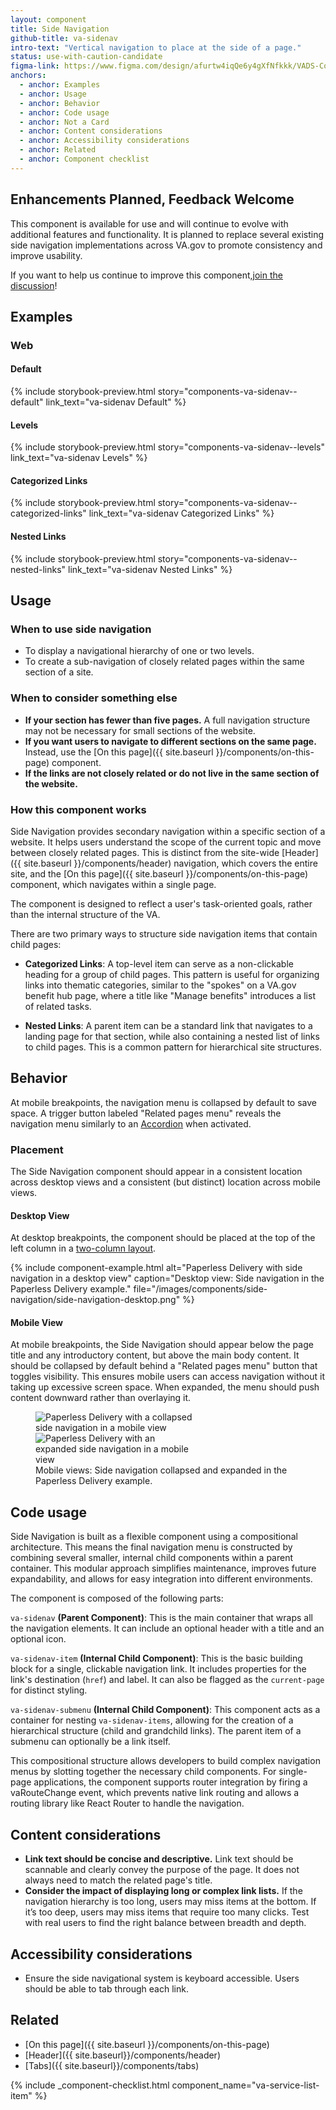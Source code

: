 ```yaml
---
layout: component
title: Side Navigation
github-title: va-sidenav
intro-text: "Vertical navigation to place at the side of a page."
status: use-with-caution-candidate
figma-link: https://www.figma.com/design/afurtw4iqQe6y4gXfNfkkk/VADS-Component-Library?m=auto&node-id=34159-3535&t=w2lNwVQNDrEuZwT0-1
anchors:
  - anchor: Examples
  - anchor: Usage
  - anchor: Behavior
  - anchor: Code usage
  - anchor: Not a Card
  - anchor: Content considerations
  - anchor: Accessibility considerations
  - anchor: Related
  - anchor: Component checklist  
---
```


<va-alert status="info">
  <h2 slot="headline">Enhancements Planned, Feedback Welcome</h2>
  <p>This component is available for use and will continue to evolve with additional features and functionality. It is planned to replace several existing side navigation implementations across VA.gov to promote consistency and improve usability.</p>
  <p>If you want to help us continue to improve this component,<a href="https://github.com/department-of-veterans-affairs/vets-design-system-documentation/discussions/4252">join the discussion</a>!</p>
</va-alert>

## Examples

### Web

#### Default

{% include storybook-preview.html story="components-va-sidenav--default" link_text="va-sidenav Default" %}

#### Levels
{% include storybook-preview.html story="components-va-sidenav--levels" link_text="va-sidenav Levels" %}

#### Categorized Links
{% include storybook-preview.html story="components-va-sidenav--categorized-links" link_text="va-sidenav Categorized Links" %}

#### Nested Links
{% include storybook-preview.html story="components-va-sidenav--nested-links" link_text="va-sidenav Nested Links" %}

## Usage

### When to use side navigation

* To display a navigational hierarchy of one or two levels.
* To create a sub-navigation of closely related pages within the same section of a site.

### When to consider something else

* **If your section has fewer than five pages.** A full navigation structure may not be necessary for small sections of the website. 
* **If you want users to navigate to different sections on the same page.** Instead, use the [On this page]({{ site.baseurl }}/components/on-this-page) component.
* **If the links are not closely related or do not live in the same section of the website.**

### How this component works

Side Navigation provides secondary navigation within a specific section of a website. It helps users understand the scope of the current topic and move between closely related pages. This is distinct from the site-wide [Header]({{ site.baseurl }}/components/header) navigation, which covers the entire site, and the [On this page]({{ site.baseurl }}/components/on-this-page) component, which navigates within a single page.

The component is designed to reflect a user's task-oriented goals, rather than the internal structure of the VA. 

There are two primary ways to structure side navigation items that contain child pages:

* **Categorized Links**: A top-level item can serve as a non-clickable heading for a group of child pages. This pattern is useful for organizing links into thematic categories, similar to the "spokes" on a VA.gov benefit hub page, where a title like "Manage benefits" introduces a list of related tasks.

* **Nested Links**: A parent item can be a standard link that navigates to a landing page for that section, while also containing a nested list of links to child pages. This is a common pattern for hierarchical site structures.

## Behavior

At mobile breakpoints, the navigation menu is collapsed by default to save space. A trigger button labeled "Related pages menu" reveals the navigation menu similarly to an [Accordion]({{site.baseurl}}/components/accordion) when activated.

### Placement

The Side Navigation component should appear in a consistent location across desktop views and a consistent (but distinct) location across mobile views.

#### Desktop View

At desktop breakpoints, the component should be placed at the top of the left column in a [two-column layout]({{site.baseurl}}/foundation/layout/page-layouts#two-columns-content-on-right).

{% include component-example.html alt="Paperless Delivery with side navigation in a desktop view" caption="Desktop view: Side navigation in the Paperless Delivery example." file="/images/components/side-navigation/side-navigation-desktop.png" %}

#### Mobile View
At mobile breakpoints, the Side Navigation should appear below the page title and any introductory content, but above the main body content. It should be collapsed by default behind a "Related pages menu" button that toggles visibility. This ensures mobile users can access navigation without it taking up excessive screen space. When expanded, the menu should push content downward rather than overlaying it.

<figure class="site-component-example">
  <img src="{{ site.baseurl }}/images/components/side-navigation/side-navigation-mobile-closed.png" alt="Paperless Delivery with a collapsed side navigation in a mobile view" class="site-component-example__image" style="max-width:256px">
  <img src="{{ site.baseurl }}/images/components/side-navigation/side-navigation-mobile-open.png" alt="Paperless Delivery with an expanded side navigation in a mobile view" class="site-component-example__image" style="max-width:256px">
  <figcaption class="site-component-example__caption">Mobile views: Side navigation collapsed and expanded in the Paperless Delivery example.</figcaption>
</figure>

## Code usage

Side Navigation is built as a flexible component using a compositional architecture. This means the final navigation menu is constructed by combining several smaller, internal child components within a parent container. This modular approach simplifies maintenance, improves future expandability, and allows for easy integration into different environments.

The component is composed of the following parts:

`va-sidenav` **(Parent Component)**: This is the main container that wraps all the navigation elements. It can include an optional header with a title and an optional icon.

`va-sidenav-item` **(Internal Child Component)**: This is the basic building block for a single, clickable navigation link. It includes properties for the link's destination (`href`) and label. It can also be flagged as the `current-page` for distinct styling.

`va-sidenav-submenu` **(Internal Child Component)**: This component acts as a container for nesting `va-sidenav-items`, allowing for the creation of a hierarchical structure (child and grandchild links). The parent item of a submenu can optionally be a link itself.

This compositional structure allows developers to build complex navigation menus by slotting together the necessary child components. For single-page applications, the component supports router integration by firing a vaRouteChange event, which prevents native link routing and allows a routing library like React Router to handle the navigation.

## Content considerations

* **Link text should be concise and descriptive.** Link text should be scannable and clearly convey the purpose of the page. It does not always need to match the related page's title. 
* **Consider the impact of displaying long or complex link lists.** If the navigation hierarchy is too long, users may miss items at the bottom. If it’s too deep, users may miss items that require too many clicks. Test with real users to find the right balance between breadth and depth.

## Accessibility considerations

* Ensure the side navigational system is keyboard accessible. Users should be able to tab through each link.

## Related

* [On this page]({{ site.baseurl }}/components/on-this-page)
* [Header]({{ site.baseurl}}/components/header)
* [Tabs]({{ site.baseurl}}/components/tabs)

{% include _component-checklist.html component_name="va-service-list-item" %}